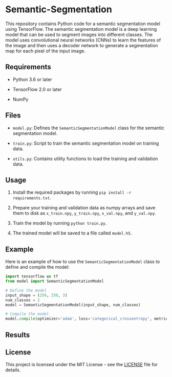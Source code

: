 # Semantic-Segmentation

This repository contains Python code for a semantic segmentation model using TensorFlow. The semantic segmentation model is a deep learning model that can be used to segment images into different classes. The model uses convolutional neural networks (CNNs) to learn the features of the image and then uses a decoder network to generate a segmentation map for each pixel of the input image.

## Requirements

* Python 3.6 or later

* TensorFlow 2.0 or later

* NumPy

## Files

* `model.py`: Defines the `SemanticSegmentationModel` class for the semantic segmentation model.

* `train.py`: Script to train the semantic segmentation model on training data.

* `utils.py`: Contains utility functions to load the training and validation data.


## Usage

1. Install the required packages by running `pip install -r requirements.txt`.

2. Prepare your training and validation data as numpy arrays and save them to disk as `x_train.npy`, `y_train.npy`, `x_val.npy`, and `y_val.npy`.

3. Train the model by running `python train.py`.

4. The trained model will be saved to a file called `model.h5`.

## Example

Here is an example of how to use the `SemanticSegmentationModel` class to define and compile the model:

```python
import tensorflow as tf
from model import SemanticSegmentationModel

# Define the model
input_shape = (256, 256, 3)
num_classes = 2
model = SemanticSegmentationModel(input_shape, num_classes)

# Compile the model
model.compile(optimizer='adam', loss='categorical_crossentropy', metrics=['accuracy'])

```

## Results

## License

This project is licensed under the MIT License - see the [LICENSE](https://github.com/ArminMasoumian/Semantic-Segmentation/blob/main/LICENSE) file for details.
